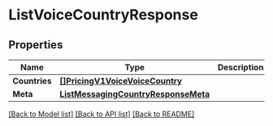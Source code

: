 # ListVoiceCountryResponse

## Properties

Name | Type | Description | Notes
------------ | ------------- | ------------- | -------------
**Countries** | [**[]PricingV1VoiceVoiceCountry**](pricing.v1.voice.voice_country.md) |  | [optional] 
**Meta** | [**ListMessagingCountryResponseMeta**](ListMessagingCountryResponse_meta.md) |  | [optional] 

[[Back to Model list]](../README.md#documentation-for-models) [[Back to API list]](../README.md#documentation-for-api-endpoints) [[Back to README]](../README.md)


